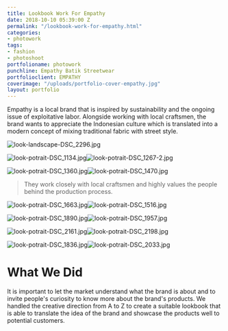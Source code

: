 ```yaml
---
title: Lookbook Work For Empathy
date: 2018-10-10 05:39:00 Z
permalink: "/lookbook-work-for-empathy.html"
categories:
- photowork
tags:
- fashion
- photoshoot
portfolioname: photowork
punchline: Empathy Batik Streetwear
portfolioclient: EMPATHY
coverimage: "/uploads/portfolio-cover-empathy.jpg"
layout: portfolio
---
```


Empathy is a local brand that is inspired by sustainability and the ongoing issue of exploitative labor. Alongside working with local craftsmen, the brand wants to appreciate the Indonesian culture which is translated into a modern concept of mixing traditional fabric with street style. 

![look-landscape-DSC_2296.jpg](/uploads/look-landscape-DSC_2296.jpg)

![look-potrait-DSC_1134.jpg](/uploads/look-potrait-DSC_1134.jpg)![look-potrait-DSC_1267-2.jpg](/uploads/look-potrait-DSC_1267-2.jpg)

![look-potrait-DSC_1360.jpg](/uploads/look-potrait-DSC_1360.jpg)![look-potrait-DSC_1470.jpg](/uploads/look-potrait-DSC_1470.jpg)

> They work closely with local craftsmen and highly values the people behind the production process. 

![look-potrait-DSC_1663.jpg](/uploads/look-potrait-DSC_1663.jpg)![look-potrait-DSC_1516.jpg](/uploads/look-potrait-DSC_1516.jpg)

![look-potrait-DSC_1890.jpg](/uploads/look-potrait-DSC_1890.jpg)![look-potrait-DSC_1957.jpg](/uploads/look-potrait-DSC_1957.jpg)

![look-potrait-DSC_2161.jpg](/uploads/look-potrait-DSC_2161.jpg)![look-potrait-DSC_2198.jpg](/uploads/look-potrait-DSC_2198.jpg)

![look-potrait-DSC_1836.jpg](/uploads/look-potrait-DSC_1836.jpg)![look-potrait-DSC_2033.jpg](/uploads/look-potrait-DSC_2033.jpg)

# What We Did
It is important to let the market understand what the brand is about and to invite people's curiosity to know more about the brand's products. We handled the creative direction from A to Z to create a suitable lookbook that is able to translate the idea of the brand and showcase the products well to potential customers.